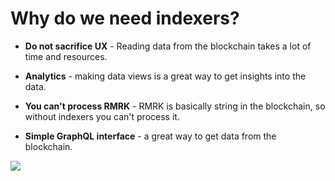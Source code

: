 # Why do we need indexers?

<div grid="~ cols-2 gap-2" m="t-2">
<div>


- **Do not sacrifice UX** - Reading data from the blockchain takes a lot of time and resources.

- **Analytics** - making data views is a great way to get insights into the data.

- **You can't process RMRK** - RMRK is basically string in the blockchain, so without indexers you can't process it.

- **Simple GraphQL interface** - a great way to get data from the blockchain.

</div>
  <div>
    <img border="rounded" src="/scaffold.gif">
  </div>
</div>